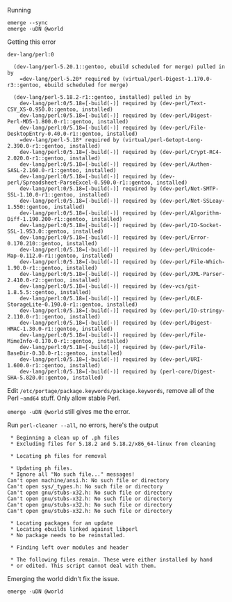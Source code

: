 Running

    emerge --sync
    emerge -uDN @world
    
Getting this error 

    dev-lang/perl:0

      (dev-lang/perl-5.20.1::gentoo, ebuild scheduled for merge) pulled in by
        =dev-lang/perl-5.20* required by (virtual/perl-Digest-1.170.0-r3::gentoo, ebuild scheduled for merge)

      (dev-lang/perl-5.18.2-r1::gentoo, installed) pulled in by
        dev-lang/perl:0/5.18=[-build(-)] required by (dev-perl/Text-CSV_XS-0.950.0::gentoo, installed)
        dev-lang/perl:0/5.18=[-build(-)] required by (dev-perl/Digest-Perl-MD5-1.800.0-r1::gentoo, installed)
        dev-lang/perl:0/5.18=[-build(-)] required by (dev-perl/File-DesktopEntry-0.40.0-r1::gentoo, installed)
        =dev-lang/perl-5.18* required by (virtual/perl-Getopt-Long-2.390.0-r1::gentoo, installed)
        dev-lang/perl:0/5.18=[-build(-)] required by (dev-perl/Crypt-RC4-2.020.0-r1::gentoo, installed)
        dev-lang/perl:0/5.18=[-build(-)] required by (dev-perl/Authen-SASL-2.160.0-r1::gentoo, installed)
        dev-lang/perl:0/5.18=[-build(-)] required by (dev-perl/Spreadsheet-ParseExcel-0.590.0-r1::gentoo, installed)
        dev-lang/perl:0/5.18=[-build(-)] required by (dev-perl/Net-SMTP-SSL-1.10.0-r1::gentoo, installed)
        dev-lang/perl:0/5.18=[-build(-)] required by (dev-perl/Net-SSLeay-1.550::gentoo, installed)
        dev-lang/perl:0/5.18=[-build(-)] required by (dev-perl/Algorithm-Diff-1.190.200-r1::gentoo, installed)
        dev-lang/perl:0/5.18=[-build(-)] required by (dev-perl/IO-Socket-SSL-1.953.0::gentoo, installed)
        dev-lang/perl:0/5.18=[-build(-)] required by (dev-perl/Error-0.170.210::gentoo, installed)
        dev-lang/perl:0/5.18=[-build(-)] required by (dev-perl/Unicode-Map-0.112.0-r1::gentoo, installed)
        dev-lang/perl:0/5.18=[-build(-)] required by (dev-perl/File-Which-1.90.0-r1::gentoo, installed)
        dev-lang/perl:0/5.18=[-build(-)] required by (dev-perl/XML-Parser-2.410.0-r2::gentoo, installed)
        dev-lang/perl:0/5.18=[-build(-)] required by (dev-vcs/git-1.8.5.5::gentoo, installed)
        dev-lang/perl:0/5.18=[-build(-)] required by (dev-perl/OLE-StorageLite-0.190.0-r1::gentoo, installed)
        dev-lang/perl:0/5.18=[-build(-)] required by (dev-perl/IO-stringy-2.110.0-r1::gentoo, installed)
        dev-lang/perl:0/5.18=[-build(-)] required by (dev-perl/Digest-HMAC-1.30.0-r1::gentoo, installed)
        dev-lang/perl:0/5.18=[-build(-)] required by (dev-perl/File-MimeInfo-0.170.0-r1::gentoo, installed)
        dev-lang/perl:0/5.18=[-build(-)] required by (dev-perl/File-BaseDir-0.30.0-r1::gentoo, installed)
        dev-lang/perl:0/5.18=[-build(-)] required by (dev-perl/URI-1.600.0-r1::gentoo, installed)
        dev-lang/perl:0/5.18=[-build(-)] required by (perl-core/Digest-SHA-5.820.0::gentoo, installed)

Edit `/etc/portage/package.keywords/package.keywords`, remove all of the Perl
`~amd64` stuff. Only allow stable Perl.

`emerge -uDN @world` still gives me the error.

Run `perl-cleaner --all`, no errors, here's the output

     * Beginning a clean up of .ph files
     * Excluding files for 5.18.2 and 5.18.2/x86_64-linux from cleaning

     * Locating ph files for removal

     * Updating ph files.
     * Ignore all "No such file..." messages!
    Can't open machine/ansi.h: No such file or directory
    Can't open sys/_types.h: No such file or directory
    Can't open gnu/stubs-x32.h: No such file or directory
    Can't open gnu/stubs-x32.h: No such file or directory
    Can't open gnu/stubs-x32.h: No such file or directory
    Can't open gnu/stubs-x32.h: No such file or directory

     * Locating packages for an update
     * Locating ebuilds linked against libperl
     * No package needs to be reinstalled.

     * Finding left over modules and header

     * The following files remain. These were either installed by hand
     * or edited. This script cannot deal with them.

Emerging the world didn't fix the issue.

    emerge -uDN @world
